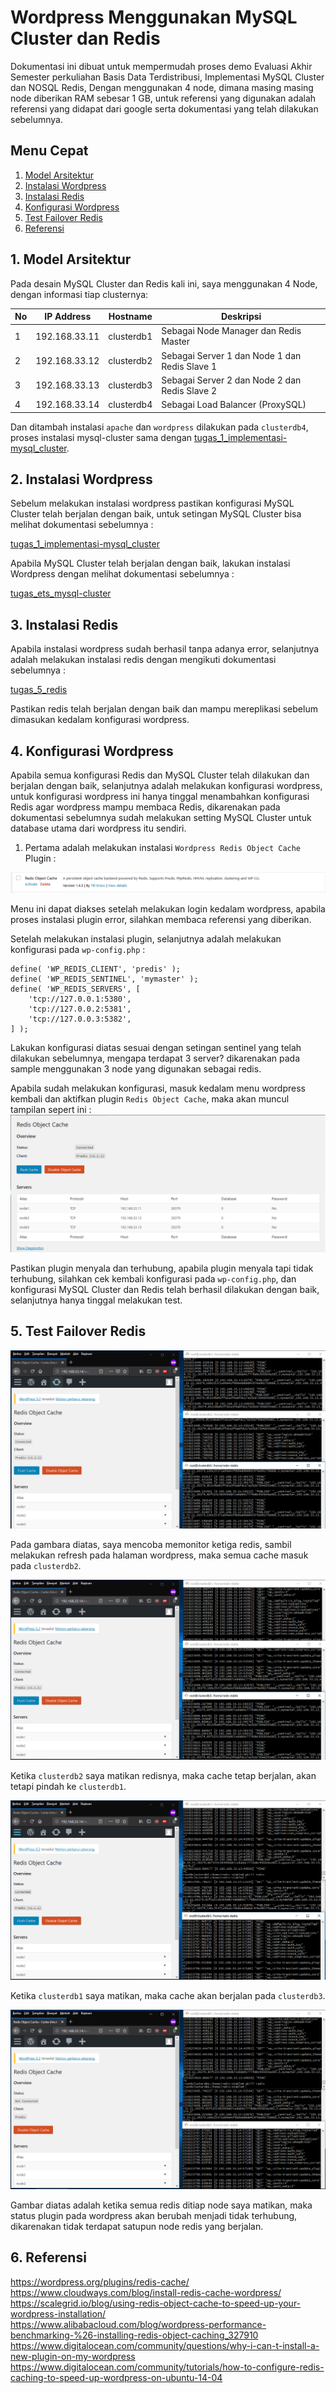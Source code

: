 # Wordpress Menggunakan MySQL Cluster dan Redis
Dokumentasi ini dibuat untuk mempermudah proses demo Evaluasi Akhir Semester perkuliahan Basis Data Terdistribusi, Implementasi MySQL Cluster dan NOSQL Redis, Dengan menggunakan 4 node, dimana masing masing node diberikan RAM sebesar 1 GB, untuk referensi yang digunakan adalah referensi yang didapat dari google serta dokumentasi yang telah dilakukan sebelumnya.

## Menu Cepat
1. [Model Arsitektur](#1-model-arsitektur)
2. [Instalasi Wordpress](#2-instalasi-wordpress)
3. [Instalasi Redis](#3-instalasi-redis)
4. [Konfigurasi Wordpress](#4-konfigurasi-wordpress)
5. [Test Failover Redis](#5-test-failover-redis)
6. [Referensi](#6-referensi)

## 1. Model Arsitektur
Pada desain MySQL Cluster dan Redis kali ini, saya menggunakan 4 Node, dengan informasi tiap clusternya:

| No | IP Address | Hostname | Deskripsi |
| --- | --- | --- | --- |
| 1 | 192.168.33.11 | clusterdb1 | Sebagai Node Manager dan Redis Master |
| 2 | 192.168.33.12 | clusterdb2 | Sebagai Server 1 dan Node 1 dan Redis Slave 1 |
| 3 | 192.168.33.13 | clusterdb3 | Sebagai Server 2 dan Node 2 dan Redis Slave 2|
| 4 | 192.168.33.14 | clusterdb4 | Sebagai Load Balancer (ProxySQL) |

Dan ditambah instalasi ``apache`` dan ``wordpress`` dilakukan pada ``clusterdb4``, proses instalasi mysql-cluster sama dengan [tugas_1_implementasi-mysql_cluster](https://github.com/ahmadkikok/bdt_2019/tree/master/tugas_1_implementasi-mysql_cluster).

## 2. Instalasi Wordpress
Sebelum melakukan instalasi wordpress pastikan konfigurasi MySQL Cluster telah berjalan dengan baik, untuk setingan MySQL Cluster bisa melihat dokumentasi sebelumnya :

[tugas_1_implementasi-mysql_cluster](https://github.com/ahmadkikok/bdt_2019/tree/master/tugas_1_implementasi-mysql_cluster)

Apabila MySQL Cluster telah berjalan dengan baik, lakukan instalasi Wordpress dengan melihat dokumentasi sebelumnya :

[tugas_ets_mysql-cluster](https://github.com/ahmadkikok/bdt_2019/tree/master/tugas_ets_mysql-cluster)

## 3. Instalasi Redis
Apabila instalasi wordpress sudah berhasil tanpa adanya error, selanjutnya adalah melakukan instalasi redis dengan mengikuti dokumentasi sebelumnya :

[tugas_5_redis](https://github.com/ahmadkikok/bdt_2019/tree/master/tugas_5_redis)

Pastikan redis telah berjalan dengan baik dan mampu mereplikasi sebelum dimasukan kedalam konfigurasi wordpress.

## 4. Konfigurasi Wordpress
Apabila semua konfigurasi Redis dan MySQL Cluster telah dilakukan dan berjalan dengan baik, selanjutnya adalah melakukan konfigurasi wordpress, untuk konfigurasi wordpress ini hanya tinggal menambahkan konfigurasi Redis agar wordpress mampu membaca Redis, dikarenakan pada dokumentasi sebelumnya sudah melakukan setting MySQL Cluster untuk database utama dari wordpress itu sendiri.

1. Pertama adalah melakukan instalasi ``Wordpress Redis Object Cache`` Plugin :

![](/tugas_eas_mysql-redis/screenshoot/install_redis_cache_wordpress.PNG)

Menu ini dapat diakses setelah melakukan login kedalam wordpress, apabila proses instalasi plugin error, silahkan membaca referensi yang diberikan.

Setelah melakukan instalasi plugin, selanjutnya adalah melakukan konfigurasi pada ``wp-config.php`` :
```
define( 'WP_REDIS_CLIENT', 'predis' );
define( 'WP_REDIS_SENTINEL', 'mymaster' );
define( 'WP_REDIS_SERVERS', [
    'tcp://127.0.0.1:5380',
    'tcp://127.0.0.2:5381',
    'tcp://127.0.0.3:5382',
] );
```

Lakukan konfigurasi diatas sesuai dengan setingan sentinel yang telah dilakukan sebelumnya, mengapa terdapat 3 server? dikarenakan pada sample menggunakan 3 node yang digunakan sebagai redis.

Apabila sudah melakukan konfigurasi, masuk kedalam menu wordpress kembali dan aktifkan plugin ``Redis Object Cache``, maka akan muncul tampilan sepert ini :
![](/tugas_eas_mysql-redis/screenshoot/plugin_redis_on.PNG)

Pastikan plugin menyala dan terhubung, apabila plugin menyala tapi tidak terhubung, silahkan cek kembali konfigurasi pada ``wp-config.php``, dan konfigurasi MySQL Cluster dan Redis telah berhasil dilakukan dengan baik, selanjutnya hanya tinggal melakukan test.

## 5. Test Failover Redis
![](/tugas_eas_mysql-redis/screenshoot/redis_test_1.PNG)

Pada gambara diatas, saya mencoba memonitor ketiga redis, sambil melakukan refresh pada halaman wordpress, maka semua cache masuk pada ``clusterdb2``.

![](/tugas_eas_mysql-redis/screenshoot/redis_test_2.PNG)

Ketika ``clusterdb2`` saya matikan redisnya, maka cache tetap berjalan, akan tetapi pindah ke ``clusterdb1``.

![](/tugas_eas_mysql-redis/screenshoot/redis_test_3.PNG)

Ketika ``clusterdb1`` saya matikan, maka cache akan berjalan pada ``clusterdb3``.

![](/tugas_eas_mysql-redis/screenshoot/redis_test_4.PNG)

Gambar diatas adalah ketika semua redis ditiap node saya matikan, maka status plugin pada wordpress akan berubah menjadi tidak terhubung, dikarenakan tidak terdapat satupun node redis yang berjalan.

## 6. Referensi
https://wordpress.org/plugins/redis-cache/                                                                     
https://www.cloudways.com/blog/install-redis-cache-wordpress/                                                    
https://scalegrid.io/blog/using-redis-object-cache-to-speed-up-your-wordpress-installation/                     
https://www.alibabacloud.com/blog/wordpress-performance-benchmarking-%26-installing-redis-object-caching_327910   
https://www.digitalocean.com/community/questions/why-i-can-t-install-a-new-plugin-on-my-wordpress             
https://www.digitalocean.com/community/tutorials/how-to-configure-redis-caching-to-speed-up-wordpress-on-ubuntu-14-04
